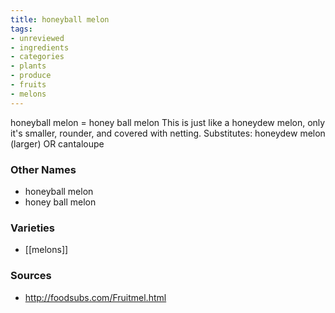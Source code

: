```yaml
---
title: honeyball melon
tags:
- unreviewed
- ingredients
- categories
- plants
- produce
- fruits
- melons
---
```

honeyball melon = honey ball melon This is just like a honeydew melon, only it's smaller, rounder, and covered with netting. Substitutes: honeydew melon (larger) OR cantaloupe

### Other Names

* honeyball melon
* honey ball melon

### Varieties

* [[melons]]

### Sources
* http://foodsubs.com/Fruitmel.html
